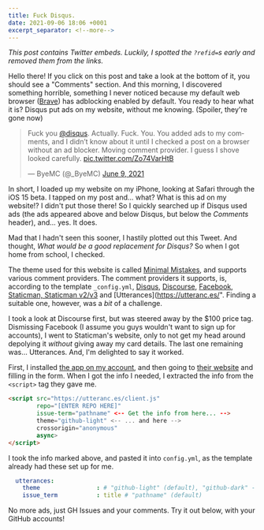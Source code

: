 ```yaml
---
title: Fuck Disqus. 
date: 2021-09-06 18:06 +0001
excerpt_separator: <!--more-->
---
```


*This post contains Twitter embeds. Luckily, I spotted the `?refid=`s early and removed them from the links.*

Hello there! If you click on this post and take a look at the bottom of it, you should see a "Comments" section. And this morning, I discovered something horrible, something I never noticed because my default web browser ([Brave](//brave.com/)) has adblocking enabled by default. You ready to hear what it is? Disqus put ads on my website, without me knowing. (Spoiler, they're gone now)

<!--more-->

<blockquote class="twitter-tweet" data-dnt="true"><p lang="en" dir="ltr">Fuck you <a href="https://twitter.com/disqus">@disqus</a>. Actually. Fuck. You. You added ads to my comments, and I didn’t know about it until I checked a post on a browser without an ad blocker. Moving comment provider. I guess I shove looked carefully. <a href="https://t.co/Zo74VarHtB">pic.twitter.com/Zo74VarHtB</a></p>&mdash; ByeMC (@_ByeMC) <a href="https://twitter.com/_ByeMC/status/1402533505100300288">June 9, 2021</a></blockquote> <script async src="https://platform.twitter.com/widgets.js" charset="utf-8"></script>

In short, I loaded up my website on my iPhone, looking at Safari through the iOS 15 beta. I tapped on my post and... what? What is this ad on my website!? I didn't put those there!
So I quickly searched up if Disqus used ads (the ads appeared above and below Disqus, but below the *Comments* header), and... yes. It does. 

Mad that I hadn't seen this sooner, I hastily plotted out this Tweet. And thought, *What would be a good replacement for Disqus?* So when I got home from school, I checked.

The theme used for this website is called [Minimal Mistakes](//mmistakes.github.io/minimal-mistakes/), and supports various comment providers. The comment providers it supports, is, according to the template `_config.yml`, [Disqus](//disqus.com/), [Discourse](//discourse.org/), [Facebook](https://developers.facebook.com/docs/plugins/comments), [Staticman, Staticman v2/v3](//staticman.net/) and [Utterances](https://utteranc.es/". Finding a suitable one, however, was a *bit* of a challenge.

I took a look at Discourse first, but was steered away by the $100 price tag. Dismissing Facebook (I assume you guys wouldn't want to sign up for accounts), I went to Staticman's website, only to not get my head around depolying it *without* giving away my card details. The last one remaining was... Utterances. And, I'm delighted to say it worked.

First, I installed [the app on my account](https://github.com/apps/utterances), and then going to [their website](//utteranc.es/) and filling in the form. When I got the info I needed, I extracted the info from the `<script>` tag they gave me. 

```html
<script src="https://utteranc.es/client.js"
        repo="[ENTER REPO HERE]"
        issue-term="pathname" <-- Get the info from here... -->
        theme="github-light" <-- ... and here -->
        crossorigin="anonymous"
        async>
</script>
```

I took the info marked above, and pasted it into `config.yml`, as the template already had these set up for me.

```yaml
  utterances:
    theme                : # "github-light" (default), "github-dark" - note I left it blank to fit the rest of the site.
    issue_term           : title # "pathname" (default)
```

No more ads, just GH Issues and your comments. Try it out below, with your GitHub accounts!

